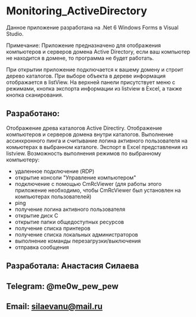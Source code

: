 # Monitoring_ActiveDirectory

Данное приложение разработана на .Net 6 Windows Forms в Visual Studio.

Примечание: Приложение предназначено для отображения компьютеров и серверов домена Active Directory, если ваш компьютер не находится в домене, то программа не будет работать.

При открытии приложение подключается к вашему домену и строит дерево каталогов. При выборе объекта в дереве информация отображается в listView. 
На верхней панели присутствует меню с режимами, кнопка экспорта информации из listview в Excel, а также кнопка сканирования.

## Разработано:
Отображение древа каталогов Active Directiry. 
Отображение компьютеров и серверов домена внутри каталогов. 
Выполнение ассинхронного пинга и считывание логина активного пользователя на комьютерах в выбранном каталоге. 
Экспорт в Excel представления из listview. 
Возможность выполнения режимов по выбранному компьютеру: 
  - удаленное подключение (RDP)
  - открытие консоли "Управление компьютером"
  - подключение с помощью CmRcViewer (для работы этого приложение необходимо, чтобы CmRcViewer был установлен на компьютерах пользователей)
  - ping
  - получение логина активного пользователя
  - открытие диск C
  - открытие папки общедоступных ресурсов
  - получение списка принтеров
  - получение списка локальных администраторов
  - выполнение команды перезагрузки/выключения
  - отправка сообщения 


## Разработала: **Анастасия Силаева**
## Telegram: **@me0w_pew_pew**
## Email: **silaevanu@mail.ru**
